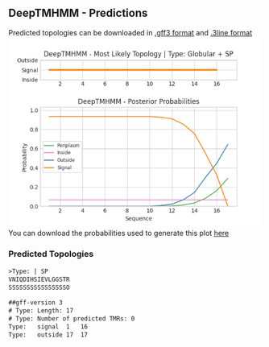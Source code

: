 ## DeepTMHMM - Predictions
Predicted topologies can be downloaded in [.gff3 format](TMRs.gff3) and [.3line format](predicted_topologies.3line)
![picture](plot.png)
You can download the probabilities used to generate this plot [here](Type:_probs.csv)
### Predicted Topologies
```
>Type: | SP
VNIQDIHSIEVLGGSTR
SSSSSSSSSSSSSSSSO

```


```
##gff-version 3
# Type: Length: 17
# Type: Number of predicted TMRs: 0
Type:	signal	1	16				
Type:	outside	17	17				

```
